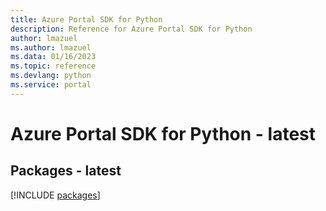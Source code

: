 ```yaml
---
title: Azure Portal SDK for Python
description: Reference for Azure Portal SDK for Python
author: lmazuel
ms.author: lmazuel
ms.data: 01/16/2023
ms.topic: reference
ms.devlang: python
ms.service: portal
---
```

# Azure Portal SDK for Python - latest
## Packages - latest
[!INCLUDE [packages](portal-index.md)]